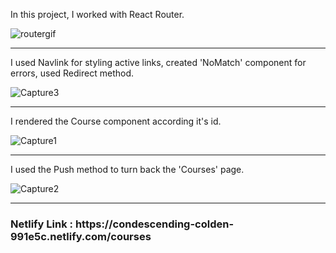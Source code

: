 In this project, I worked with React Router. 

![routergif](https://user-images.githubusercontent.com/57728302/71597017-9acf4480-2b0f-11ea-843b-364ff05c75b0.gif)

<hr>

I used Navlink for styling active links, created 'NoMatch' component for errors, used Redirect method. 

![Capture3](https://user-images.githubusercontent.com/57728302/71597278-83448b80-2b10-11ea-8956-2eb7ef720f69.PNG)

<hr>

 I rendered the Course component according it's id.
 
 ![Capture1](https://user-images.githubusercontent.com/57728302/71597325-b5ee8400-2b10-11ea-815b-000bb9f50906.PNG)
 
 <hr>
 
 I used the Push method to turn back the 'Courses' page.
 
 ![Capture2](https://user-images.githubusercontent.com/57728302/71597439-1ed5fc00-2b11-11ea-9adc-203ecbad9cd5.PNG)
 
 <hr>
 
 
 <h3>Netlify Link  : https://condescending-colden-991e5c.netlify.com/courses</h3>
